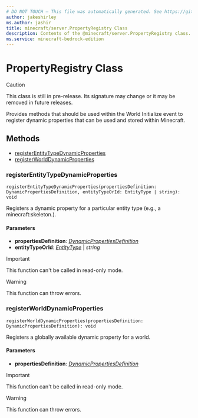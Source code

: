 ```yaml
---
# DO NOT TOUCH — This file was automatically generated. See https://github.com/mojang/minecraftapidocsgenerator to modify descriptions, examples, etc.
author: jakeshirley
ms.author: jashir
title: minecraft/server.PropertyRegistry Class
description: Contents of the @minecraft/server.PropertyRegistry class.
ms.service: minecraft-bedrock-edition
---
```

# PropertyRegistry Class

> [!CAUTION]
> This class is still in pre-release.  Its signature may change or it may be removed in future releases.

Provides methods that should be used within the World Initialize event to register dynamic properties that can be used and stored within Minecraft.

## Methods
- [registerEntityTypeDynamicProperties](#registerentitytypedynamicproperties)
- [registerWorldDynamicProperties](#registerworlddynamicproperties)

### **registerEntityTypeDynamicProperties**
`
registerEntityTypeDynamicProperties(propertiesDefinition: DynamicPropertiesDefinition, entityTypeOrId: EntityType | string): void
`

Registers a dynamic property for a particular entity type (e.g., a minecraft:skeleton.).

#### **Parameters**
- **propertiesDefinition**: [*DynamicPropertiesDefinition*](DynamicPropertiesDefinition.md)
- **entityTypeOrId**: [*EntityType*](EntityType.md) | *string*

> [!IMPORTANT]
> This function can't be called in read-only mode.

> [!WARNING]
> This function can throw errors.

### **registerWorldDynamicProperties**
`
registerWorldDynamicProperties(propertiesDefinition: DynamicPropertiesDefinition): void
`

Registers a globally available dynamic property for a world.

#### **Parameters**
- **propertiesDefinition**: [*DynamicPropertiesDefinition*](DynamicPropertiesDefinition.md)

> [!IMPORTANT]
> This function can't be called in read-only mode.

> [!WARNING]
> This function can throw errors.
